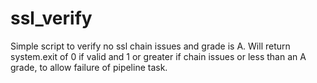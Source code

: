 # ssl_verify
Simple script to verify no ssl chain issues and grade is A. 
Will return system.exit of 0 if valid and 1 or greater if chain issues or less than an A grade, to allow failure of pipeline task.
